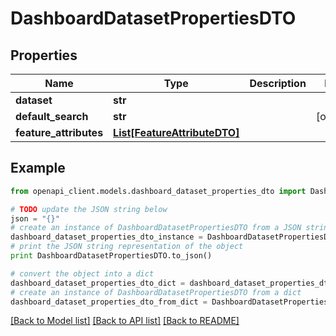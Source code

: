 # DashboardDatasetPropertiesDTO


## Properties
Name | Type | Description | Notes
------------ | ------------- | ------------- | -------------
**dataset** | **str** |  | 
**default_search** | **str** |  | [optional] 
**feature_attributes** | [**List[FeatureAttributeDTO]**](FeatureAttributeDTO.md) |  | 

## Example

```python
from openapi_client.models.dashboard_dataset_properties_dto import DashboardDatasetPropertiesDTO

# TODO update the JSON string below
json = "{}"
# create an instance of DashboardDatasetPropertiesDTO from a JSON string
dashboard_dataset_properties_dto_instance = DashboardDatasetPropertiesDTO.from_json(json)
# print the JSON string representation of the object
print DashboardDatasetPropertiesDTO.to_json()

# convert the object into a dict
dashboard_dataset_properties_dto_dict = dashboard_dataset_properties_dto_instance.to_dict()
# create an instance of DashboardDatasetPropertiesDTO from a dict
dashboard_dataset_properties_dto_from_dict = DashboardDatasetPropertiesDTO.from_dict(dashboard_dataset_properties_dto_dict)
```
[[Back to Model list]](../README.md#documentation-for-models) [[Back to API list]](../README.md#documentation-for-api-endpoints) [[Back to README]](../README.md)


